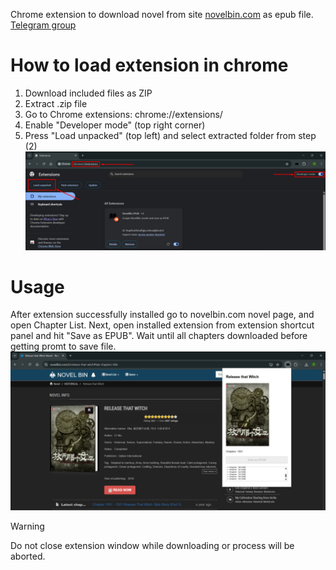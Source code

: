 Chrome extension to download novel from site [novelbin.com](novelbin.com) as epub file.\
[Telegram group](https://t.me/novelbinepub)

# How to load extension in chrome
1) Download included files as ZIP
2) Extract .zip file
3) Go to Chrome extensions: chrome://extensions/
4) Enable "Developer mode" (top right corner)
5) Press "Load unpacked" (top left) and select extracted folder from step (2)
![Load extension](load_extension.jpg)

# Usage
After extension successfully installed go to novelbin.com novel page, and open Chapter List. 
Next, open installed extension from extension shortcut panel and hit "Save as EPUB". 
Wait until all chapters downloaded before getting promt to save file.
![Example](example.jpg)

> [!WARNING]
> Do not close extension window while downloading or process will be aborted.
